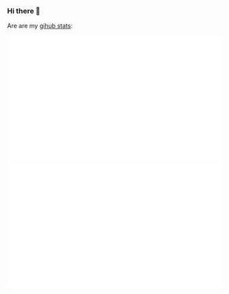 ### Hi there 👋
Are are my [gihub stats](https://github.com/jstrieb/github-stats):

![](https://raw.githubusercontent.com/tiagonmas/github-stats/master/generated/overview.svg#gh-dark-mode-only)
![](https://raw.githubusercontent.com/tiagonmas/github-stats/master/generated/languages.svg#gh-dark-mode-only)

<!--
**tiagonmas/tiagonmas** is a ✨ _special_ ✨ repository because its `README.md` (this file) appears on your GitHub profile.


Here are some ideas to get you started:

- 🔭 I’m currently working on ...
- 🌱 I’m currently learning ...
- 👯 I’m looking to collaborate on ...
- 🤔 I’m looking for help with ...
- 💬 Ask me about ...
- 📫 How to reach me: ...
- 😄 Pronouns: ...
- ⚡ Fun fact: ...
-->
